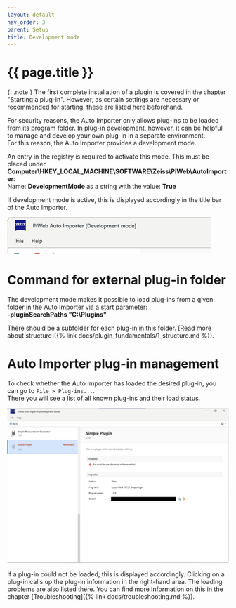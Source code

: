 ```yaml
---
layout: default
nav_order: 3
parent: Setup
title: Development mode
---
```


# {{ page.title }}


{: .note }
The first complete installation of a plugin is covered in the chapter "Starting a plug-in". However, as certain settings are necessary or recommended for starting, these are listed here beforehand.

For security reasons, the Auto Importer only allows plug-ins to be loaded from its program folder. In plug-in development, however, it can be helpful to manage and develop your own plug-in in a separate environment.\
For this reason, the Auto Importer provides a development mode.

An entry in the registry is required to activate this mode. This must be placed under **Computer\HKEY_LOCAL_MACHINE\SOFTWARE\Zeiss\PiWeb\AutoImporter**:\
Name: **DevelopmentMode** as a string with the value: **True**

If development mode is active, this is displayed accordingly in the title bar of the Auto Importer.

![Active development mode in Auto Importer](../../assets/images/setup/3_dev_mode.png "Active development mode in Auto Importer")

# Command for external plug-in folder
The development mode makes it possible to load plug-ins from a given folder in the Auto Importer via a start parameter:\
**-pluginSearchPaths "C:\Plugins"**

There should be a subfolder for each plug-in in this folder. [Read more about structure]({% link docs/plugin_fundamentals/1_structure.md %}).

# Auto Importer plug-in management
To check whether the Auto Importer has loaded the desired plug-in, you can go to `File > Plug-ins...`.\
There you will see a list of all known plug-ins and their load status.

![Plugin management view](../../assets/images/setup/3_plugin_management.png "Plugin management view")

If a plug-in could not be loaded, this is displayed accordingly. Clicking on a plug-in calls up the plug-in information in the right-hand area. The loading problems are also listed there.
You can find more information on this in the chapter [Troubleshooting]({% link docs/troubleshooting.md %}).